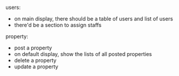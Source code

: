 users:
- on main display, there should be a table of users and list of users
- there'd be a section to assign staffs

property:
- post a property
- on default display, show the lists of all posted properties
- delete a property
- update a property